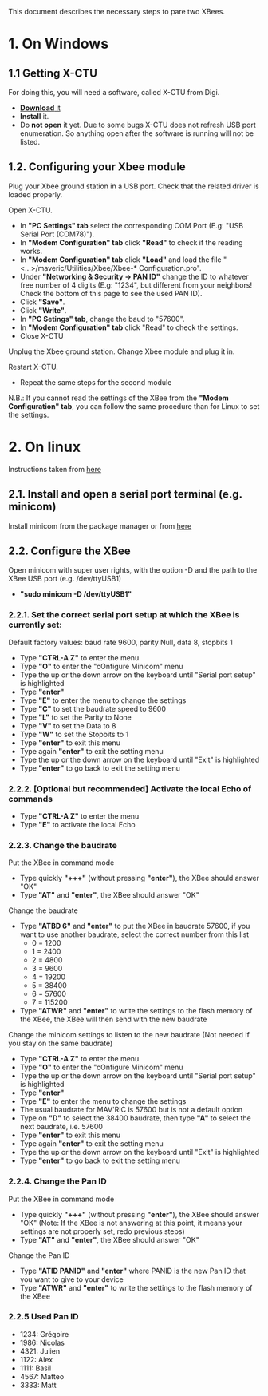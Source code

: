 ﻿This document describes the necessary steps to pare two XBees.
# 1. On Windows
## 1.1 Getting X-CTU

For doing this, you will need a software, called X-CTU from Digi.
* [**Download** it](http://www.digi.com/support/productdetail?pid=3352&type=utilities)
* **Install** it.
* Do **not open** it yet. Due to some bugs X-CTU does not refresh USB port enumeration. So anything open after the software is running will not be listed.


## 1.2. Configuring your Xbee module
Plug your Xbee ground station in a USB port.
Check that the related driver is loaded properly.


Open X-CTU.
* In **"PC Settings" tab** select the corresponding COM Port (E.g: "USB Serial Port (COM78)").
* In **"Modem Configuration" tab** click **"Read"** to check if the reading works.
* In **"Modem Configuration" tab** click **"Load"** and load the file "<...>/maveric/Utilities/Xbee/Xbee-* Configuration.pro".
* Under **"Networking & Security -> PAN ID"** change the ID to whatever free number of 4 digits (E.g: "1234", but different from your neighbors! Check the bottom of this page to see the used PAN ID).
* Click **"Save"**.
* Click **"Write"**.
* In **"PC Setings" tab**, change the baud to "57600".
* In **"Modem Configuration" tab** click "Read" to check the settings.
* Close X-CTU

Unplug the Xbee ground station.
Change  Xbee module and plug it in.


Restart X-CTU.
* Repeat the same steps for the second module

N.B.: If you cannot read the settings of the XBee from the **"Modem Configuration" tab**, you can follow the same procedure than for Linux to set the settings. 

# 2. On linux

Instructions taken from [here](http://www.thekanes.org/2012/02/21/how-to-configure-an-xbee-on-linux-mac-or-any-other-operating-system/) 

## 2.1. Install and open a serial port terminal (e.g. minicom)
Install minicom from the package manager or from [here](https://alioth.debian.org/projects/minicom/)

## 2.2. Configure the XBee 
Open minicom with super user rights, with the option -D and the path to the XBee USB port (e.g. /dev/ttyUSB1) 
* **"sudo minicom -D /dev/ttyUSB1"**

### 2.2.1. Set the correct serial port setup at which the XBee is currently set:
Default factory values: baud rate 9600, parity Null, data 8, stopbits 1
* Type **"CTRL-A Z"** to enter the menu
* Type **"O"** to enter the "cOnfigure Minicom" menu
* Type the up or the down arrow on the keyboard until "Serial port setup" is highlighted
* Type **"enter"**
* Type **"E"** to enter the menu to change the settings
* Type **"C"** to set the baudrate speed to 9600
* Type **"L"** to set the Parity to None
* Type **"V"** to set the Data to 8
* Type **"W"** to set the Stopbits to 1
* Type **"enter"** to exit this menu
* Type again **"enter"** to exit the setting menu
* Type the up or the down arrow on the keyboard until "Exit" is highlighted
* Type **"enter"** to go back to exit the setting menu

### 2.2.2. [Optional but recommended] Activate the local Echo of commands
* Type **"CTRL-A Z"** to enter the menu
* Type **"E"** to activate the local Echo

### 2.2.3. Change the baudrate
Put the XBee in command mode
* Type quickly **"+++"** (without pressing **"enter"**), the XBee should answer "OK"
* Type **"AT"** and **"enter"**, the XBee should answer "OK"

Change the baudrate
* Type **"ATBD 6"** and **"enter"** to put the XBee in baudrate 57600, if you want to use another baudrate, select the correct number from this list
  * 0 = 1200
  * 1 = 2400
  * 2 = 4800
  * 3 = 9600
  * 4 = 19200
  * 5 = 38400
  * 6 = 57600
  * 7 = 115200
* Type **"ATWR"** and **"enter"** to write the settings to the flash memory of the XBee, the XBee will then send with the new baudrate

Change the minicom settings to listen to the new baudrate (Not needed if you stay on the same baudrate)
* Type **"CTRL-A Z"** to enter the menu
* Type **"O"** to enter the "cOnfigure Minicom" menu
* Type the up or the down arrow on the keyboard until "Serial port setup" is highlighted
* Type **"enter"**
* Type **"E"** to enter the menu to change the settings
* The usual baudrate for MAV'RIC is 57600 but is not a default option
 * Type on **"D"** to select the 38400 baudrate, then type **"A"** to select the next baudrate, i.e. 57600
* Type **"enter"** to exit this menu
* Type again **"enter"** to exit the setting menu
* Type the up or the down arrow on the keyboard until "Exit" is highlighted
* Type **"enter"** to go back to exit the setting menu

### 2.2.4. Change the Pan ID
Put the XBee in command mode
* Type quickly **"+++"** (without pressing **"enter"**), the XBee should answer "OK" (Note: If the XBee is not answering at this point, it means your settings are not properly set, redo previous steps)
* Type **"AT"** and **"enter"**, the XBee should answer "OK"

Change the Pan ID
* Type **"ATID PANID"** and **"enter"** where PANID is the new Pan ID that you want to give to your device
* Type **"ATWR"** and **"enter"** to write the settings to the flash memory of the XBee

### 2.2.5 Used Pan ID
* 1234: Grégoire
* 1986: Nicolas
* 4321: Julien
* 1122: Alex
* 1111: Basil
* 4567: Matteo
* 3333: Matt